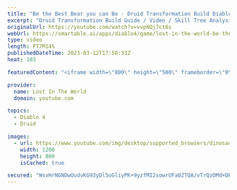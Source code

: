 ```yaml
---
title: "Be the Best Bear you can Be - Druid Transformation Build Diablo 4"
excerpt: "Druid Transformation Build Guide / Video / Skill Tree Analysis. This build goes heay on transforming as transforming is cool."
originalUrl: https://youtube.com/watch?v=vvpNQj7ct6s
webUrl: https://smartable.ai/apps/diablo4/game/lost-in-the-world-be-the-best-bear-you-can-be-druid-transformation-build-diablo-4/
type: video
length: PT7M14S
publishedDateTime: 2023-03-12T17:50:33Z
heat: 103

featuredContent: "<iframe width=\"800\" height=\"500\" frameborder=\"0\" src=\"https://www.youtube.com/embed/vvpNQj7ct6s\" allow=\"accelerometer; autoplay; encrypted-media; gyroscope; picture-in-picture\" allowfullscreen></iframe>"

provider:
  name: Lost In The World
  domain: youtube.com

topics:
  - Diablo 4
  - Druid

images:
  - url: https://www.youtube.com/img/desktop/supported_browsers/dinosaur.png
    width: 1200
    height: 800
    isCached: true

secured: "WsvHrNGNDwOudvKG93yDl5oGliyPK+9yzfMI2sowrUFa02TQA/vTrQzOMd+DPDfPl2I4WJASDFgDbX5B/+mAW7PtZI/wWz1MzEaVd6Q0NX0IFRd+hCJ0S/+l1CEuaUS5rUGvUluLfzG4isr5E0hyeoFuGjSp4EimpHk6fDMVl62LHnV7I2AV3ZFDYZWHhIBUdFXIaGtFq8nJDK+AaLQ0onK4fzK+8yVP/p8h5EYBZbYHHSJBa6oz3Zo4ImHfgKI9A4SwOCBLjT9HsBOcDKXm89NAob9bYhe+zz59/1tCLvjn/UBQXVZ3PJ4s4AttVw4lWbkwx1fEWQB7pabueYUK8YyP+aH3c9n62OvcPQTSwwocG57c0nVJNQY6nag0p79qxyNoO3mNRLP4YdcgAggioiEXjsgFBpQbhZa8EzcQ9xM=;kyjb2PQPXOi4OlmSNLGi2g=="
---
```


